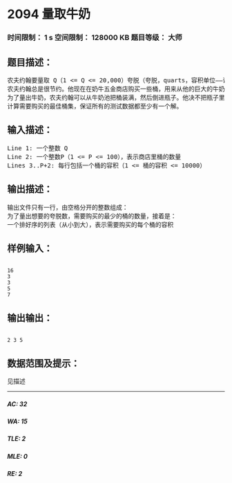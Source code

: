 # 2094 量取牛奶   
### 时间限制： 1 s     空间限制： 128000 KB     题目等级： 大师  
## 题目描述：  

<pre>
农夫约翰要量取 Q（1 <= Q <= 20,000）夸脱（夸脱，quarts，容积单位——译者注） 他的最好的牛奶，并把它装入一个大瓶子中卖出。消费者要多少，他就给多少，从不有任何误差。
农夫约翰总是很节约。他现在在奶牛五金商店购买一些桶，用来从他的巨大的牛奶池中量出 Q 夸脱的牛奶。每个桶的价格一样。你的任务是计算出一个农夫约翰可以购买的最少的桶的集合，使得能够刚好用这些桶量出 Q 夸脱的牛奶。另外，由于农夫约翰必须把这些桶搬回家，对于给出的两个极小桶集合，他会选择“更小的”一个，即：把这两个集合按升序排序，比较第一个桶，选择第一个桶容积较小的一个。如果第一个桶相同，比较第二个桶，也按上面的方法选择。否则继续这样的工作，直到相比较的两个桶不一致为止。例如，集合 {3，5，7，100} 比集合 {3，6，7，8} 要好。
为了量出牛奶，农夫约翰可以从牛奶池把桶装满，然后倒进瓶子。他决不把瓶子里的牛奶倒出来或者把桶里的牛奶倒到别处。用一个容积为 1 夸脱的桶，农夫约翰可以只用这个桶量出所有可能的夸脱数。其它的桶的组合没有这么方便。
计算需要购买的最佳桶集，保证所有的测试数据都至少有一个解。
</pre>
  
  
## 输入描述：  

<pre>
Line 1: 一个整数 Q
Line 2: 一个整数P（1 <= P <= 100），表示商店里桶的数量
Lines 3..P+2: 每行包括一个桶的容积（1 <= 桶的容积 <= 10000）
</pre>
  
  
## 输出描述：  

<pre>
输出文件只有一行，由空格分开的整数组成：
为了量出想要的夸脱数，需要购买的最少的桶的数量，接着是：
一个排好序的列表（从小到大），表示需要购买的每个桶的容积
</pre>
  
  
## 样例输入：  

<pre><code>
16
3
3
5
7
</code></pre>
  
  
## 输出输出：  

<pre><code>
2 3 5
</code></pre>
  
  
## 数据范围及提示：  

<pre>
见描述
</pre>
  
  
***  

##### AC: 32  
##### WA: 15  
##### TLE: 2  
##### MLE: 0  
##### RE: 2  
